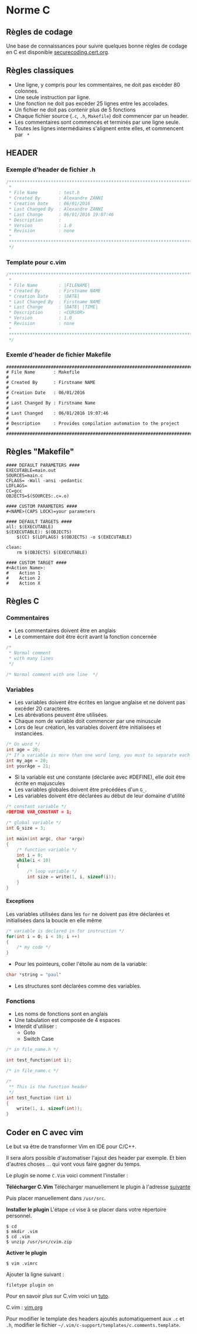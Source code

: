 # Norme C

## Règles de codage
Une base de connaissances pour suivre quelques bonne règles de codage en C est disponible [securecoding.cert.org](https://www.securecoding.cert.org/confluence/display/c/SEI+CERT+C+Coding+Standard).

## Règles classiques
* Une ligne, y compris pour les commentaires, ne doit pas excéder 80 colonnes.
* Une seule instruction par ligne.
* Une fonction ne doit pas excéder 25 lignes entre les accolades.
* Un fichier ne doit pas contenir plus de 5 fonctions
* Chaque fichier source (`.c`, `.h`, `Makefile`) doit commencer par un header.
* Les commentaires sont commencés et terminés par une ligne seule.
* Toutes les lignes intermédiaires s'alignent entre elles, et commencent par ` *`

## HEADER
### Exemple d'header de fichier .h
~~~ c
/******************************************************************************
 *
 * File Name        : test.h
 * Created By       : Alexandre ZANNI
 * Creation Date    : 06/01/2016
 * Last Changed By  : Alexandre ZANNI
 * Last Change      : 06/01/2016 19:07:46
 * Description      : 
 * Version          : 1.0
 * Revision         : none
 *
 *******************************************************************************
 */
~~~
### Template pour c.vim
~~~ c
/******************************************************************************
 *
 * File Name        : |FILENAME|
 * Created By       : Firstname NAME
 * Creation Date    : |DATE|
 * Last Changed By  : Firstname NAME
 * Last Change      : |DATE| |TIME|
 * Description      : <CURSOR>
 * Version          : 1.0
 * Revision         : none
 *
 *******************************************************************************
 */
~~~
### Exemle d'header de fichier Makefile
~~~ gherkin
################################################################################
# File Name       : Makefile                                                   #
# Created By      : Firstname NAME                                             #
# Creation Date   : 06/01/2016                                                 #
# Last Changed By : Firstname Name                                             #
# Last Changed    : 06/01/2016 19:07:46                                        #
# Description     : Provides compilation automation to the project             #
################################################################################
~~~

## Règles "Makefile"
~~~ gherkin
#### DEFAULT PARAMETERS ####
EXECUTABLE=main.out
SOURCES=main.c
CFLAGS= -Wall -ansi -pedantic
LDFLAGS=
CC=gcc
OBJECTS=$(SOURCES:.c=.o)

#### CUSTOM PARAMETERS ####
#<NAME>(CAPS LOCK)=your parameters

#### DEFAULT TARGETS ####
all: $(EXECUTABLE)
$(EXECUTABLE): $(OBJECTS)
	$(CC) $(LDFLAGS) $(OBJECTS) -o $(EXECUTABLE)

clean:
    rm $(OBJECTS) $(EXECUTABLE)

#### CUSTOM TARGET ####
#<Action Name>:
#    Action 1
#    Action 2
#    Action X

~~~
## Règles C
### Commentaires
* Les commentaires doivent être en anglais
* Le commentaire doit être écrit avant la fonction concernée

~~~ c
/*
 * Normal comment
 * with many lines
 */

/* Normal comment with one line  */
~~~

### Variables
* Les variables doivent être écrites en langue anglaise et ne doivent pas excéder 20 caractères.
* Les abrévations peuvent être utilisées.
* Chaque nom de variable doit commencer par une minuscule
* Lors de leur création, les variables doivent être initialisées et instanciées.

~~~ c
/* On word */
int age = 20;
/* If a variable is more than one word long, you must to separate each with '_' */
int my_age = 20;
int yourAge = 21;
~~~

* Si la variable est une constante (déclarée avec #DEFINE), elle doit être écrite en majuscules
* Les variables globales doivent être précédées d'un ```G_```.
* Les variables doivent être déclarées au début de leur domaine d'utilité

~~~ c
/* constant variable */
#DEFINE VAR_CONSTANT = 1;

/* global variable */
int G_size = 3;

int main(int argc, char *argv)
{
    /* function variable */
    int i = 0;
    while(i < 10)
    {
        /* loop variable */
        int size = write(1, i, sizeof(i));
    }
}
~~~

#### Exceptions
Les variables utilisées dans les ```for``` ne doivent pas être déclarées et initialisées dans la boucle en elle même

~~~ c
/* variable is declared in for instruction */
for(int i = O; i < 10; i ++)
{
    /* my code */
}
~~~

* Pour les pointeurs, coller l'étoile au nom de la variable:

~~~ c
char *string = "paul"
~~~
* Les structures sont déclarées comme des variables.

### Fonctions
- Les noms de fonctions sont en anglais
- Une tabulation est composée de 4 espaces
- Interdit d'utiliser :
    * Goto
    * Switch Case

~~~ c
/* in file_name.h */

int test_function(int i);

/* in file_name.c */

/*
 ** This is the function header
 */
int test_function (int i)
{
    write(1, i, sizeof(int));
}
~~~
## Coder en C avec vim
Le but va être de transformer Vim en IDE pour C/C++.

Il sera alors possible d'automatiser l'ajout des header par exemple.
Et bien d'autres choses ... qui vont vous faire gagner du temps.

Le plugin se nome `C.Vim` voici comment l'installer :

**Télécharger C.Vim**
Télécharger manuellement le plugin à l'adresse [suivante](http://www.vim.org/scripts/download_script.php?src_id=21803)

Puis placer manuellement dans `/usr/src`.

**Installer le plugin**
L'étape `cd` vise à se placer dans votre répertoire personnel.
```
$ cd
$ mkdir .vim
$ cd .vim
$ unzip /usr/src/cvim.zip
```

**Activer le plugin**
```
$ vim .vimrc
```
Ajouter la ligne suivant :
```
filetype plugin on
```

Pour en savoir plus sur C.vim voici un [tuto](http://www.thegeekstuff.com/2009/01/tutorial-make-vim-as-your-cc-ide-using-cvim-plugin/).

C.vim : [vim.org](http://www.vim.org/scripts/script.php?script_id=213)

Pour modifier le template des headers ajoutés automatiquement aux `.c` et `.h`, modifier le fichier `~/.vim/c-support/templates/c.comments.template`.

